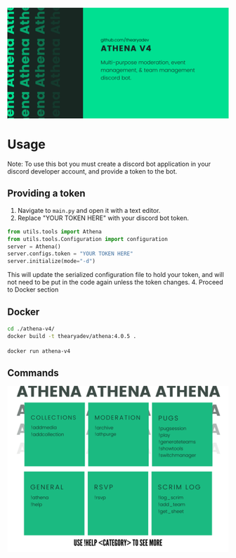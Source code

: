 ![Athena](https://raw.githubusercontent.com/thearyadev/Athena/main/graphics/athena.png)
# Usage
Note: To use this bot you must create a discord bot application in your discord developer account, and provide a token to the bot. 

## Providing a token

1. Navigate to `main.py` and open it with a text editor.
2. Replace "YOUR TOKEN HERE" with your discord bot token.
```python
from utils.tools import Athena
from utils.tools.Configuration import configuration
server = Athena()
server.configs.token = "YOUR TOKEN HERE"
server.initialize(mode="-d")
```


This will update the serialized configuration file to hold your token, and will not need to be put in the code again unless the token changes.
4. Proceed to Docker section
## Docker
```bash
cd ./athena-v4/
docker build -t thearyadev/athena:4.0.5 .

docker run athena-v4
```


## Commands
![Commands](https://raw.githubusercontent.com/thearyadev/Athena/main/graphics/help.png)
